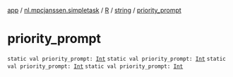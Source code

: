 [app](../../../index.md) / [nl.mpcjanssen.simpletask](../../index.md) / [R](../index.md) / [string](index.md) / [priority_prompt](.)

# priority_prompt

`static val priority_prompt: `[`Int`](https://kotlinlang.org/api/latest/jvm/stdlib/kotlin/-int/index.html)
`static val priority_prompt: `[`Int`](https://kotlinlang.org/api/latest/jvm/stdlib/kotlin/-int/index.html)
`static val priority_prompt: `[`Int`](https://kotlinlang.org/api/latest/jvm/stdlib/kotlin/-int/index.html)
`static val priority_prompt: `[`Int`](https://kotlinlang.org/api/latest/jvm/stdlib/kotlin/-int/index.html)